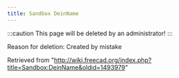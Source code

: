 ```yaml
---
title: Sandbox DeinName
---
```

:::caution
This page will be deleted by an administrator!
:::

Reason for deletion:
Created by mistake

Retrieved from "<http://wiki.freecad.org/index.php?title=Sandbox:DeinName&oldid=1493979>"